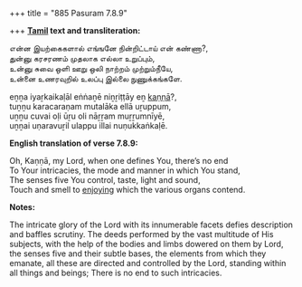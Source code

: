 +++
title = "885 Pasuram 7.8.9"

+++
**[Tamil](/definition/tamil#history "show Tamil definitions") text and transliteration:**

என்ன இயற்கைகளால் எங்ஙனே நின்றிட்டாய் என் கண்ணா?,  
துன்னு கரசரணம் முதலாக எல்லா உறுப்பும்,  
உன்னு சுவை ஒளி ஊறு ஒலி நாற்றம் முற்றும்நீயே,  
உன்னை உணரவுறில் உலப்பு இல்லை நுணுக்கங்களே.

eṉṉa iyaṟkaikaḷāl eṅṅaṉē niṉṟiṭṭāy eṉ [kaṇṇā](/definition/kanna#history "show kaṇṇā definitions")?,  
tuṉṉu karacaraṇam mutalāka ellā uṟuppum,  
uṉṉu cuvai oḷi ūṟu oli nāṟṟam muṟṟumnīyē,  
uṉṉai uṇaravuṟil ulappu illai nuṇukkaṅkaḷē.

**English translation of verse 7.8.9:**

Oh, Kaṇṇā, my Lord, when one defines You, there’s no end  
To Your intricacies, the mode and manner in which You stand,  
The senses five You control, taste, light and sound,  
Touch and smell to [enjoying](/definition/enjoying#history "show enjoying definitions") which the various organs contend.

**Notes:**

The intricate glory of the Lord with its innumerable facets defies description and baffles scrutiny. The deeds performed by the vast multitude of His subjects, with the help of the bodies and limbs dowered on them by Lord, the senses five and their subtle bases, the elements from which they emanate, all these are directed and controlled by the Lord, standing within all things and beings; There is no end to such intricacies.


